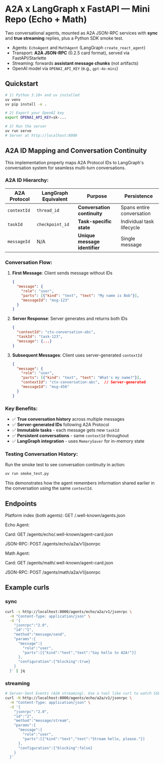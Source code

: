 # A2A x LangGraph x FastAPI — Mini Repo (Echo + Math)

Two conversational agents, mounted as A2A JSON-RPC services with **sync** and **true streaming** replies, plus a Python SDK smoke test.

- Agents: `EchoAgent` and `MathAgent` (LangGraph `create_react_agent`)
- Transport: **A2A JSON-RPC** (0.2.5 card format), served via FastAPI/Starlette
- Streaming: forwards **assistant message chunks** (not artifacts)
- OpenAI model via `OPENAI_API_KEY` (e.g., `gpt-4o-mini`)

## Quickstart

```bash
# 1) Python 3.10+ and uv installed
uv venv
uv pip install -e .

# 2) Export your OpenAI key
export OPENAI_API_KEY=sk-...

# 3) Run the server
uv run serve
# Server at http://localhost:8000
```

## A2A ID Mapping and Conversation Continuity

This implementation properly maps A2A Protocol IDs to LangGraph's conversation system for seamless multi-turn conversations.

### **A2A ID Hierarchy:**

| A2A Protocol | LangGraph Equivalent | Purpose | Persistence |
|--------------|---------------------|---------|-------------|
| `contextId` | `thread_id` | **Conversation continuity** | Spans entire conversation |
| `taskId` | `checkpoint_id` | **Task-specific state** | Individual task lifecycle |
| `messageId` | N/A | **Unique message identifier** | Single message |

### **Conversation Flow:**

1. **First Message**: Client sends message without IDs
   ```json
   {
     "message": {
       "role": "user",
       "parts": [{"kind": "text", "text": "My name is Bob"}],
       "messageId": "msg-123"
     }
   }
   ```

2. **Server Response**: Server generates and returns both IDs
   ```json
   {
     "contextId": "ctx-conversation-abc",
     "taskId": "task-123",
     "message": {...}
   }
   ```

3. **Subsequent Messages**: Client uses server-generated `contextId`
   ```json
   {
     "message": {
       "role": "user", 
       "parts": [{"kind": "text", "text": "What's my name?"}],
       "contextId": "ctx-conversation-abc",  // Server-generated
       "messageId": "msg-456"
     }
   }
   ```

### **Key Benefits:**

- ✅ **True conversation history** across multiple messages
- ✅ **Server-generated IDs** following A2A Protocol
- ✅ **Immutable tasks** - each message gets new `taskId`
- ✅ **Persistent conversations** - same `contextId` throughout
- ✅ **LangGraph integration** - uses `MemorySaver` for in-memory state

### **Testing Conversation History:**

Run the smoke test to see conversation continuity in action:

```bash
uv run smoke_test.py
```

This demonstrates how the agent remembers information shared earlier in the conversation using the same `contextId`.

## Endpoints
Platform index (both agents): GET /.well-known/agents.json

Echo Agent:

Card: GET /agents/echo/.well-known/agent-card.json

JSON-RPC: POST /agents/echo/a2a/v1/jsonrpc

Math Agent:

Card: GET /agents/math/.well-known/agent-card.json

JSON-RPC: POST /agents/math/a2a/v1/jsonrpc

## Example curls

### sync

```bash
curl -s http://localhost:8000/agents/echo/a2a/v1/jsonrpc \
  -H "Content-Type: application/json" \
  -d '{
    "jsonrpc":"2.0",
    "id":"1",
    "method":"message/send",
    "params":{
      "message":{
        "role":"user",
        "parts":[{"kind":"text","text":"Say hello to A2A!"}]
      },
      "configuration":{"blocking":true}
    }
  }' | jq
```

### streaming

```bash
# Server-Sent Events (A2A streaming). Use a tool like curl to watch SSE lines.
curl -N http://localhost:8000/agents/echo/a2a/v1/jsonrpc \
  -H "Content-Type: application/json" \
  -d '{
    "jsonrpc":"2.0",
    "id":"2",
    "method":"message/stream",
    "params":{
      "message":{
        "role":"user",
        "parts":[{"kind":"text","text":"Stream hello, please."}]
      },
      "configuration":{"blocking":false}
    }
  }'

```
